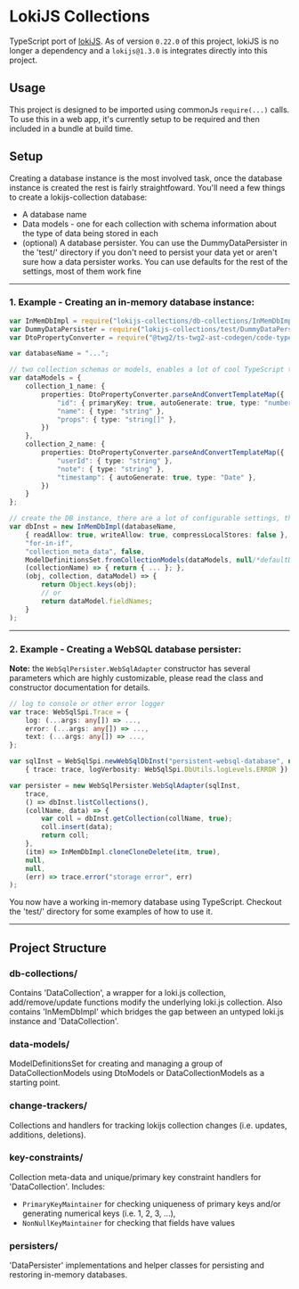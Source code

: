LokiJS Collections
==============

TypeScript port of [lokiJS](https://github.com/techfort/LokiJS).
As of version `0.22.0` of this project, lokiJS is no longer a dependency and a `lokijs@1.3.0` is integrates directly into this project.

## Usage
This project is designed to be imported using commonJs `require(...)` calls.
To use this in a web app, it's currently setup to be required and then included in a bundle at build time.

## Setup
Creating a database instance is the most involved task, once the database instance is created the rest is fairly straightfoward. 
You'll need a few things to create a lokijs-collection database:
* A database name
* Data models - one for each collection with schema information about the type of data being stored in each
* (optional) A database persister.  You can use the DummyDataPersister in the 'test/' directory if you don't need to persist your data yet or aren't sure how a data persister works.
You can use defaults for the rest of the settings, most of them work fine 

--------
### 1. Example - Creating an in-memory database instance:
```ts
var InMemDbImpl = require("lokijs-collections/db-collections/InMemDbImpl");
var DummyDataPersister = require("lokijs-collections/test/DummyDataPersister");
var DtoPropertyConverter = require("@twg2/ts-twg2-ast-codegen/code-types/DtoPropertyConverter");

var databaseName = "...";

// two collection schemas or models, enables a lot of cool TypeScript type checking, fewer bugs, and easy constraint setup (i.e. not-null, unique, auto-generated)
var dataModels = {
    collection_1_name: {
        properties: DtoPropertyConverter.parseAndConvertTemplateMap({
            "id": { primaryKey: true, autoGenerate: true, type: "number" },
            "name": { type: "string" },
            "props": { type: "string[]" },
        })
    },
	collection_2_name: {
        properties: DtoPropertyConverter.parseAndConvertTemplateMap({
            "userId": { type: "string" },
            "note": { type: "string" },
            "timestamp": { autoGenerate: true, type: "Date" },
        })
    }
};

// create the DB instance, there are a lot of configurable settings, this one is using a dummy data persister, everything is in-memory
var dbInst = new InMemDbImpl(databaseName,
    { readAllow: true, writeAllow: true, compressLocalStores: false },
    "for-in-if",
    "collection_meta_data", false,
    ModelDefinitionsSet.fromCollectionModels(dataModels, null/*defaultDataTypes*/),
    (collectionName) => { return { ... }; },
    (obj, collection, dataModel) => {
        return Object.keys(obj);
        // or
        return dataModel.fieldNames;
    }
);
```

--------
### 2. Example - Creating a WebSQL database persister:
__Note:__ the `WebSqlPersister.WebSqlAdapter` constructor has several parameters which are highly customizable, please read the class and constructor documentation for details.
```ts
// log to console or other error logger
var trace: WebSqlSpi.Trace = {
    log: (...args: any[]) => ...,
    error: (...args: any[]) => ...,
    text: (...args: any[]) => ...,
};

var sqlInst = WebSqlSpi.newWebSqlDbInst("persistent-websql-database", null, null, null,
    { trace: trace, logVerbosity: WebSqlSpi.DbUtils.logLevels.ERROR });

var persister = new WebSqlPersister.WebSqlAdapter(sqlInst,
    trace,
    () => dbInst.listCollections(),
    (collName, data) => {
        var coll = dbInst.getCollection(collName, true);
        coll.insert(data);
        return coll;
    },
    (itm) => InMemDbImpl.cloneCloneDelete(itm, true),
    null,
    null,
    (err) => trace.error("storage error", err)
);
```

You now have a working in-memory database using TypeScript.
Checkout the 'test/' directory for some examples of how to use it.


--------
## Project Structure

### db-collections/
Contains 'DataCollection', a wrapper for a loki.js collection, add/remove/update functions modify the underlying loki.js collection. 
Also contains 'InMemDbImpl' which bridges the gap between an untyped loki.js instance and 'DataCollection'. 

### data-models/
ModelDefinitionsSet for creating and managing a group of DataCollectionModels using DtoModels or DataCollectionModels as a starting point.

### change-trackers/
Collections and handlers for tracking lokijs collection changes (i.e. updates, additions, deletions). 

### key-constraints/
Collection meta-data and unique/primary key constraint handlers for 'DataCollection'. 
Includes:
- `PrimaryKeyMaintainer` for checking uniqueness of primary keys and/or generating numerical keys (i.e. 1, 2, 3, ...), 
- `NonNullKeyMaintainer` for checking that fields have values

### persisters/
'DataPersister' implementations and helper classes for persisting and restoring in-memory databases.